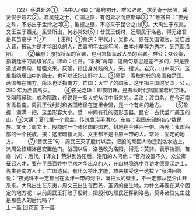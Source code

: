 　　（22）蔡洪赴洛①。洛中人问曰：“幕府初开，群公辟命，求英奇于厌陋，采贤俊于岩穴②。君吴楚之士，亡国之馀，有何异才而应斯举③？”蔡答曰：“夜光之珠，不必出于孟津之河④；盈握之壁，不必采于昆仑之山⑤。大禹生于东夷，文王主于西羌，圣贤所出，何必常处⑥！昔武王伐纣，迁顽民于洛邑，得无诸君是其苗裔乎？⑦”
　　【注释】①蔡洪：字叔开，吴郡人，原在吴国做官，吴亡后入晋，被认为是才华出众的人，西晋初年太康年间，由本州举荐为秀才，到京都洛阳。
　　②幕府：原指将军的官署，也用来指军政大员的官署。群公：众公卿，指朝廷中的高级官员。辟命：征召。“求英”两句：这两句意思是差不多的，只是要造成对偶句，增强文采。仄陋，指出身贫贱的人。采，搜求。岩穴，山中洞穴，这里指隐居山中的隐士，也可以泛指山野村夫。③吴楚：春秋时代的吴国和楚国。两国都在南方，所以也泛指南方。亡国：灭亡了的国家，这里指三国时吴国，公元280 年为西晋所灭。
　　④夜光之珠：即夜明珠，是春秋时代隋国国君的宝珠，又叫隋侯珠，或称隋珠，传说是一条大蛇从江中衔来的。孟津：渡口名，在今河南省盂县南。周武王伐纣时和各国诸侯在这里会盟，是一个有名的地方。
　　⑤盈握：满满一把。这里形容大小。壁：中间有孔的圆形玉器。昆仑：古代盛产美玉的山。⑥大禹：夏代第一个君主，传说曾治平洪水。东夷：我国东部的各少数民族。文王：周文王，殷商时一个诸侯国的国君，封地在今陕西一带。西羌：我国西部的一个民族。按：这里暗指大禹、文王都不是中原一带的人。常处：固定的地方。
　　⑦“昔武王”句：周武王灭了殷纣以后，把殷的顽固人物迁到洛水边上，派周公修建洛邑安置他门。战国以后，洛邑改为洛阳。得无：莫非。表示揣测。苗裔（yì）：后代。【译文】蔡洪到洛阳后，洛阳的人问他：“官府设置不久，众公卿征召人才，要在平民百姓中寻求才华出众的人，在山林隐逸中寻访才德高深之士。先生是南方人士，亡国遗民，有什么特出才能，敢来接受这一选拔？”蔡洪回答说：“夜光珠不一定都出在孟津一带的河中，满把大的壁玉，不一定都从昆仑山开采来。大禹出生在东夷，周文王出生在西羌，圣贤的出生地，为什么非要在某个固定的地方呢！从前周武王打败了殷纣，把殷代的顽民迁移到洛邑，莫非诸位先生就是那些人的后代吗？”
<br>[上一篇](02_021) [回卷首](02_000) [下一篇](02_023)
